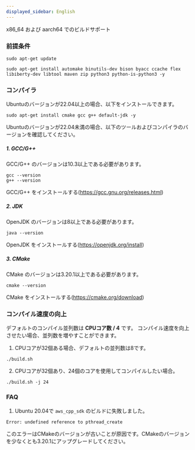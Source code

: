 ```yaml
---
displayed_sidebar: English
---
```


x86_64 および aarch64 でのビルドサポート

### 前提条件

```
sudo apt-get update
```

```
sudo apt-get install automake binutils-dev bison byacc ccache flex libiberty-dev libtool maven zip python3 python-is-python3 -y
```

### コンパイラ

Ubuntuのバージョンが22.04以上の場合、以下をインストールできます。
```
sudo apt-get install cmake gcc g++ default-jdk -y
```

Ubuntuのバージョンが22.04未満の場合、以下のツールおよびコンパイラのバージョンを確認してください。

##### 1. GCC/G++

GCC/G++ のバージョンは10.3以上である必要があります。
```
gcc --version
g++ --version
```
GCC/G++ をインストールする(https://gcc.gnu.org/releases.html)

##### 2. JDK

OpenJDK のバージョンは8以上である必要があります。
```
java --version
```
OpenJDK をインストールする(https://openjdk.org/install)

##### 3. CMake

CMake のバージョンは3.20.1以上である必要があります。

```
cmake --version
```
CMake をインストールする(https://cmake.org/download)


### コンパイル速度の向上

デフォルトのコンパイル並列数は **CPUコア数 / 4** です。
コンパイル速度を向上させたい場合、並列数を増やすことができます。

1. CPUコアが32個ある場合、デフォルトの並列数は8です。

```
./build.sh
```

2. CPUコアが32個あり、24個のコアを使用してコンパイルしたい場合。

```
./build.sh -j 24
```

### FAQ

1. Ubuntu 20.04で `aws_cpp_sdk` のビルドに失敗しました。
```
Error: undefined reference to pthread_create
```
このエラーはCMakeのバージョンが古いことが原因です。CMakeのバージョンを少なくとも3.20.1にアップグレードしてください。
